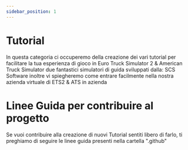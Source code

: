 ```yaml
---
sidebar_position: 1
---
```


# Tutorial

In questa categoria ci occuperemo della creazione dei vari tutorial per facilitare la tua esperienza di gioco in Euro Truck Simulator 2 & American Truck Simulator due fantastici simulatori di guida sviluppati dalla:
SCS Software inoltre vi spiegheremo come entrare facilmente nella nostra azienda virtuale di ETS2 & ATS 
in azienda

# Linee Guida per contribuire al progetto 
Se vuoi contribuire alla creazione di nuovi Tutorial sentiti libero di farlo, ti preghiamo di seguire le linee guida presenti nella cartella ".github"